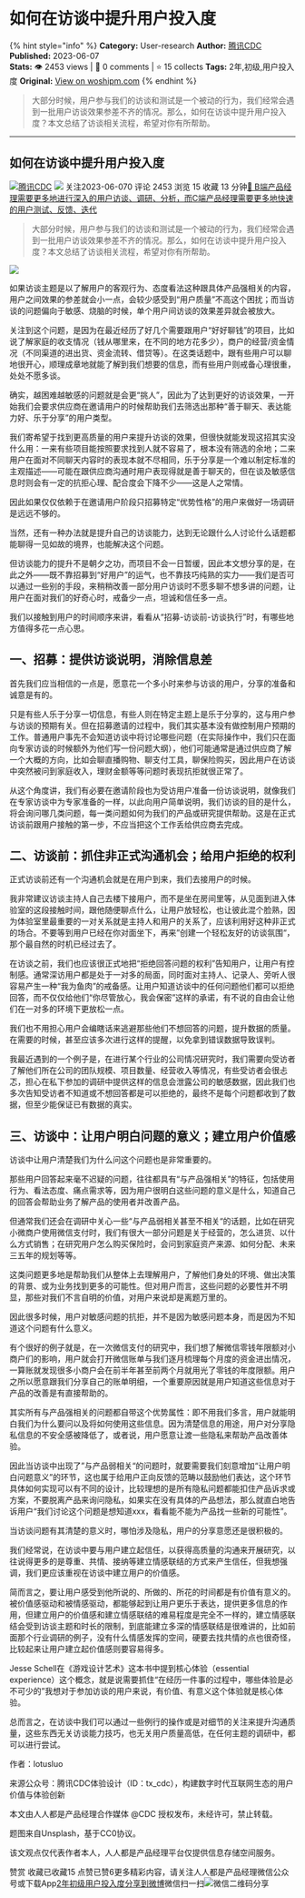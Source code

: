 # 如何在访谈中提升用户投入度
{% hint style="info" %}
**Category:** User-research
**Author:** [腾讯CDC](https://www.woshipm.com/u/178575)
**Published:** 2023-06-07  
**Stats:** 👁️ 2453 views | 💬 0 comments | ⭐ 15 collects
**Tags:** 2年,初级,用户投入度
**Original:** [View on woshipm.com](https://www.woshipm.com/user-research/5842821.html)
{% endhint %}
> 大部分时候，用户参与我们的访谈和测试是一个被动的行为，我们经常会遇到一批用户访谈效果参差不齐的情况。那么，如何在访谈中提升用户投入度？本文总结了访谈相关流程，希望对你有所帮助。

---

## 如何在访谈中提升用户投入度

[![](https://image.woshipm.com/wp-files/2016/12/7kjhx1gt26OgIdXxqEHg.jpeg!/both/72x72)](https://www.woshipm.com/u/178575)[腾讯CDC](https://www.woshipm.com/u/178575) ![](https://static.woshipm.com/tag/1122_1@2x.png) 关注2023-06-070 评论 2453 浏览 15 收藏 13 分钟[🔗 B端产品经理需要更多地进行深入的用户访谈、调研、分析，而C端产品经理需要更多地快速的用户测试、反馈、迭代](https://ke.qidianla.com/courses/bcpm)

> 大部分时候，用户参与我们的访谈和测试是一个被动的行为，我们经常会遇到一批用户访谈效果参差不齐的情况。那么，如何在访谈中提升用户投入度？本文总结了访谈相关流程，希望对你有所帮助。

![](https://image.woshipm.com/2023/04/13/8b7e302a-d9eb-11ed-a6e8-00163e0b5ff3.jpg)

如果访谈主题是以了解用户的客观行为、态度看法这种跟具体产品强相关的内容，用户之间效果的参差就会小一点，会较少感受到“用户质量”不高这个困扰；而当访谈的问题偏向于敏感、烧脑的时候，单个用户间访谈的效果差异就会被放大。

关注到这个问题，是因为在最近经历了好几个需要跟用户“好好聊钱”的项目，比如说了解家庭的收支情况（钱从哪里来，在不同的地方花多少），商户的经营/资金情况（不同渠道的进出货、资金流转、借贷等）。在这类话题中，跟有些用户可以聊地很开心，顺理成章地就能了解到我们想要的信息，而有些用户则戒备心理很重，处处不愿多谈。

确实，越困难越敏感的问题就是会更“挑人”，因此为了达到更好的访谈效果，一开始我们会要求供应商在邀请用户的时候帮助我们去筛选出那种“善于聊天、表达能力好、乐于分享”的用户类型。

我们寄希望于找到更高质量的用户来提升访谈的效果，但很快就能发现这招其实没什么用：一来有些项目能按照要求找到人就不容易了，根本没有筛选的余地；二来用户在面对不同聊天内容时的表现本就不尽相同，乐于分享是一个难以制定标准的主观描述——可能在跟供应商沟通时用户表现得就是善于聊天的，但在谈及敏感信息时则会有一定的抗拒心理、配合度会下降不少——这是人之常情。

因此如果仅仅依赖于在邀请用户阶段只招募特定“优势性格”的用户来做好一场调研是远远不够的。

当然，还有一种办法就是提升自己的访谈能力，达到无论跟什么人讨论什么话题都能聊得一见如故的境界，也能解决这个问题。

但访谈能力的提升不是朝夕之功，而项目不会一日暂缓，因此本文想分享的是，在此之外——既不靠招募到“好用户”的运气，也不靠技巧纯熟的实力——我们是否可以通过一些别的手段，来稍稍改善一部分用户访谈时不愿多聊不想多讲的问题，让用户在面对我们的好奇心时，戒备少一点，坦诚和信任多一点。

我们以接触到用户的时间顺序来讲，看看从“招募-访谈前-访谈执行”时，有哪些地方值得多花一点心思。

## 一、招募：提供访谈说明，消除信息差

首先我们应当相信的一点是，愿意花一个多小时来参与访谈的用户，分享的准备和诚意是有的。

只是有些人乐于分享一切信息，有些人则在特定主题上是乐于分享的，这与用户参与访谈的预期有关。但在招募邀请的过程中，我们其实基本没有做控制用户预期的工作。普通用户事先不会知道访谈中将讨论哪些问题（在实际操作中，我们只在面向专家访谈的时候额外为他们写一份问题大纲），他们可能通常是通过供应商了解一个大概的方向，比如会聊直播购物、聊支付工具，聊保险购买，因此用户在访谈中突然被问到家庭收入，理财金额等等问题时表现抗拒就很正常了。

从这个角度讲，我们有必要在邀请阶段也为受访用户准备一份访谈说明，就像我们在专家访谈中为专家准备的一样，以此向用户简单说明，我们访谈的目的是什么，将会询问哪几类问题，每一类问题如何为我们的产品或研究提供帮助。这是在正式访谈前跟用户接触的第一步，不应当把这个工作丢给供应商去完成。

## 二、访谈前：抓住非正式沟通机会；给用户拒绝的权利

正式访谈前还有一个沟通机会就是在用户到来，我们去接用户的时候。

我非常建议访谈主持人自己去楼下接用户，而不是坐在房间里等，从见面到进入体验室的这段接触时间，跟他随便聊点什么，让用户放轻松，也让彼此混个脸熟，因为体验室里最重要的一对关系就是主持人和用户的关系了，应该利用好这种非正式的场合。不要等到用户已经在你对面坐下，再来”创建一个轻松友好的访谈氛围“，那个最自然的时机已经过去了。

在访谈之前，我们也应该很正式地把“拒绝回答问题的权利”告知用户，让用户有控制感。通常深访用户都是处于一对多的局面，同时面对主持人、记录人、旁听人很容易产生一种“我为鱼肉”的戒备感。让用户知道访谈中的任何问题他们都可以拒绝回答，而不仅仅给他们“你尽管放心，我会保密”这样的承诺，有不说的自由会让他们在一对多的环境下更放松一点。

我们也不用担心用户会编瞎话来逃避那些他们不想回答的问题，提升数据的质量。在需要的时候，甚至应该多次进行这样的提醒，以免拿到错误数据导致误判。

我最近遇到的一个例子是，在进行某个行业的公司情况研究时，我们需要向受访者了解他们所在公司的团队规模、项目数量、经营收入等情况，有些受访者会很忐忑，担心在私下参加的调研中提供这样的信息会泄露公司的敏感数据，因此我们也多次告知受访者不知道或不想回答都是可以拒绝的，最终不是每个问题都收到了数据，但至少能保证已有数据的真实。

## 三、访谈中：让用户明白问题的意义；建立用户价值感

访谈中让用户清楚我们为什么问这个问题也是非常重要的。

那些用户回答起来毫不迟疑的问题，往往都具有“与产品强相关”的特征，包括使用行为、看法态度、痛点需求等，因为用户很明白这些问题的意义是什么，知道自己的回答会帮助业务了解产品的使用者并改善产品。

但通常我们还会在调研中关心一些“与产品弱相关甚至不相关“的话题，比如在研究小微商户使用微信支付时，我们有很大一部分问题是关于经营的，怎么进货、以什么方式销售；在研究用户怎么购买保险时，会问到家庭资产来源、如何分配、未来三五年的规划等等。

这类问题更多地是帮助我们从整体上去理解用户，了解他们身处的环境、做出决策的背景、或为业务找到更多的可能性。但对用户而言，这些问题的必要性并不明显，那些对我们不言自明的价值，对用户来说却是离题万里的。

因此很多时候，用户对敏感问题的抗拒，并不是因为敏感问题本身，而是因为不知道这个问题有什么意义。

有个很好的例子就是，在一次微信支付的研究中，我们想了解微信零钱年限额对小商户们的影响，用户就会打开微信账单与我们逐月梳理每个月度的资金进出情况，一算账就发现很多小商户会在前半年甚至前两个月就用光了零钱的年度限额。用户之所以愿意跟我们分享自己的账单明细，一个重要原因就是用户知道这些信息对于产品的改善是有直接帮助的。

其实所有与产品强相关的问题都自带这个优势属性：即不用我们多言，用户就能明白我们为什么要问以及将如何使用这些信息。因为清楚信息的用途，用户对分享隐私信息的不安全感被降低了，或者说，用户愿意让渡一些隐私来帮助产品改善体验。

因此当访谈中出现了”与产品弱相关“的问题时，就要需要我们刻意增加“让用户明白问题意义”的环节，这也属于给用户正向反馈的范畴以鼓励他们表达，这个环节具体如何实现可以有不同的设计，比较理想的是所有隐私问题都能扣住产品诉求或方案，不要脱离产品来询问隐私，如果实在没有具体的产品想法，那么就直白地告诉用户“我们讨论这个问题是想知道xxx，看看能不能为产品找一些新的可能性”。

当访谈问题有其清楚的意义时，哪怕涉及隐私，用户的分享意愿还是很积极的。

我们经常说，在访谈中要与用户建立起信任，以获得高质量的沟通来开展研究，以往说得更多的是尊重、共情、接纳等建立情感联结的方式来产生信任，但我想强调，我们更应该重视在访谈中建立用户的价值感。

简而言之，要让用户感受到他所说的、所做的、所花的时间都是有价值有意义的。被价值感驱动和被情感驱动，都能够起到让用户更乐于表达，提供更多信息的作用，但建立用户的价值感和建立情感联结的难易程度是完全不一样的，建立情感联结会受到访谈主题和时长的限制，到底能建立多深的情感联结是很难讲的，比如前面那个行业调研的例子，没有什么情感发挥的空间，硬要去找共情的点也很奇怪，比较起来让用户建立起价值感则要容易得多。

Jesse Schell在《游戏设计艺术》这本书中提到核心体验（essential experience）这个概念，就是说需要抓住“在经历一件事的过程中，哪些体验是必不可少的”我想对于参加访谈的用户来说，有价值、有意义这个体验就是核心体验。

总而言之，在访谈中我们可以通过一些例行的操作或是对细节的关注来提升沟通质量，这些东西无关访谈能力技巧，也无关用户质量高低，在任何主题的调研中，都可以进行尝试。

作者：lotusluo

来源公众号：腾讯CDC体验设计（ID：tx\_cdc），构建数字时代互联网生态的用户价值与体验创新

本文由人人都是产品经理合作媒体 @CDC 授权发布，未经许可，禁止转载。

题图来自Unsplash，基于CC0协议。

该文观点仅代表作者本人，人人都是产品经理平台仅提供信息存储空间服务。

赞赏 收藏已收藏15 点赞已赞6更多精彩内容，请关注人人都是产品经理微信公众号或下载App[2年](https://www.woshipm.com/tag/2%e5%b9%b4)[初级](https://www.woshipm.com/tag/%e5%88%9d%e7%ba%a7)[用户投入度](https://www.woshipm.com/tag/%e7%94%a8%e6%88%b7%e6%8a%95%e5%85%a5%e5%ba%a6)[分享到微博](https://service.weibo.com/share/share.php?appkey=2775287854&title=如何在访谈中提升用户投入度&url=https://www.woshipm.com/user-research/5842821.html&pic=https://image.woshipm.com/2023/04/13/8b7e302a-d9eb-11ed-a6e8-00163e0b5ff3.jpg)微信扫一扫![微信二维码](https://api.pwmqr.com/qrcode/create/?url=https://www.woshipm.com/user-research/5842821.html)分享